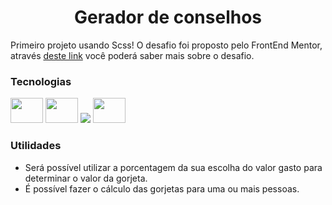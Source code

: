<h1 align="center">
  Gerador de conselhos
</h1>
Primeiro projeto usando Scss!
O desafio foi proposto pelo FrontEnd Mentor, através <a href="https://www.frontendmentor.io/challenges/advice-generator-app-QdUG-13db">deste link</a> você poderá saber mais sobre o desafio.

### Tecnologias

<div>
  <img src="https://cdn.jsdelivr.net/gh/devicons/devicon/icons/html5/html5-original.svg" width="52px" height="40" />
  <img src="https://cdn.jsdelivr.net/gh/devicons/devicon/icons/css3/css3-original.svg" width="52px" height="40" />
  <img src="https://cdn.jsdelivr.net/gh/devicons/devicon/icons/sass/sass-original.svg" />        
  <img src="https://cdn.jsdelivr.net/gh/devicons/devicon/icons/javascript/javascript-original.svg" width="52px" height="40" />
</div>

### Utilidades

- Será possível utilizar a porcentagem da sua escolha do valor gasto para determinar o valor da gorjeta.
- É possível fazer o cálculo das gorjetas para uma ou mais pessoas.
